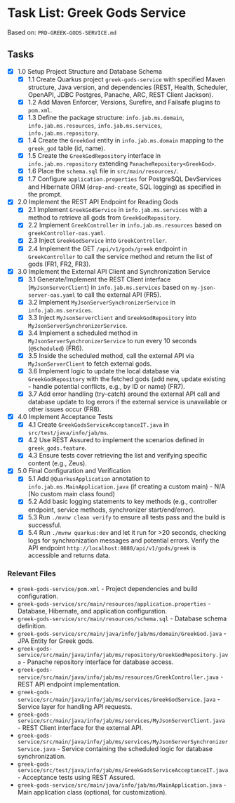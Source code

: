 # Task List: Greek Gods Service

Based on: `PRD-GREEK-GODS-SERVICE.md`

## Tasks

- [x] 1.0 Setup Project Structure and Database Schema
  - [x] 1.1 Create Quarkus project `greek-gods-service` with specified Maven structure, Java version, and dependencies (REST, Health, Scheduler, OpenAPI, JDBC Postgres, Panache, ARC, REST Client Jackson).
  - [x] 1.2 Add Maven Enforcer, Versions, Surefire, and Failsafe plugins to `pom.xml`.
  - [x] 1.3 Define the package structure: `info.jab.ms.domain`, `info.jab.ms.resources`, `info.jab.ms.services`, `info.jab.ms.repository`.
  - [x] 1.4 Create the `GreekGod` entity in `info.jab.ms.domain` mapping to the `greek_god` table (id, name).
  - [x] 1.5 Create the `GreekGodRepository` interface in `info.jab.ms.repository` extending `PanacheRepository<GreekGod>`.
  - [x] 1.6 Place the `schema.sql` file in `src/main/resources/`.
  - [x] 1.7 Configure `application.properties` for PostgreSQL DevServices and Hibernate ORM (`drop-and-create`, SQL logging) as specified in the prompt.
- [x] 2.0 Implement the REST API Endpoint for Reading Gods
  - [x] 2.1 Implement `GreekGodService` in `info.jab.ms.services` with a method to retrieve all gods from `GreekGodRepository`.
  - [x] 2.2 Implement `GreekController` in `info.jab.ms.resources` based on `greekController-oas.yaml`.
  - [x] 2.3 Inject `GreekGodService` into `GreekController`.
  - [x] 2.4 Implement the GET `/api/v1/gods/greek` endpoint in `GreekController` to call the service method and return the list of gods (FR1, FR2, FR3).
- [x] 3.0 Implement the External API Client and Synchronization Service
  - [x] 3.1 Generate/Implement the REST Client interface (`MyJsonServerClient`) in `info.jab.ms.services` based on `my-json-server-oas.yaml` to call the external API (FR5).
  - [x] 3.2 Implement `MyJsonServerSynchronizerService` in `info.jab.ms.services`.
  - [x] 3.3 Inject `MyJsonServerClient` and `GreekGodRepository` into `MyJsonServerSynchronizerService`.
  - [x] 3.4 Implement a scheduled method in `MyJsonServerSynchronizerService` to run every 10 seconds (`@Scheduled`) (FR6).
  - [x] 3.5 Inside the scheduled method, call the external API via `MyJsonServerClient` to fetch external gods.
  - [x] 3.6 Implement logic to update the local database via `GreekGodRepository` with the fetched gods (add new, update existing - handle potential conflicts, e.g., by ID or name) (FR7).
  - [x] 3.7 Add error handling (try-catch) around the external API call and database update to log errors if the external service is unavailable or other issues occur (FR8).
- [x] 4.0 Implement Acceptance Tests
  - [x] 4.1 Create `GreekGodsServiceAcceptanceIT.java` in `src/test/java/info/jab/ms`.
  - [x] 4.2 Use REST Assured to implement the scenarios defined in `greek_gods.feature`.
  - [x] 4.3 Ensure tests cover retrieving the list and verifying specific content (e.g., Zeus).
- [x] 5.0 Final Configuration and Verification
  - [x] 5.1 Add `@QuarkusApplication` annotation to `info.jab.ms.MainApplication.java` (if creating a custom main) - N/A (No custom main class found)
  - [x] 5.2 Add basic logging statements to key methods (e.g., controller endpoint, service methods, synchronizer start/end/error).
  - [x] 5.3 Run `./mvnw clean verify` to ensure all tests pass and the build is successful.
  - [x] 5.4 Run `./mvnw quarkus:dev` and let it run for >20 seconds, checking logs for synchronization messages and potential errors. Verify the API endpoint `http://localhost:8080/api/v1/gods/greek` is accessible and returns data.

### Relevant Files

- `greek-gods-service/pom.xml` - Project dependencies and build configuration.
- `greek-gods-service/src/main/resources/application.properties` - Database, Hibernate, and application configuration.
- `greek-gods-service/src/main/resources/schema.sql` - Database schema definition.
- `greek-gods-service/src/main/java/info/jab/ms/domain/GreekGod.java` - JPA Entity for Greek gods.
- `greek-gods-service/src/main/java/info/jab/ms/repository/GreekGodRepository.java` - Panache repository interface for database access.
- `greek-gods-service/src/main/java/info/jab/ms/resources/GreekController.java` - REST API endpoint implementation.
- `greek-gods-service/src/main/java/info/jab/ms/services/GreekGodService.java` - Service layer for handling API requests.
- `greek-gods-service/src/main/java/info/jab/ms/services/MyJsonServerClient.java` - REST Client interface for the external API.
- `greek-gods-service/src/main/java/info/jab/ms/services/MyJsonServerSynchronizerService.java` - Service containing the scheduled logic for database synchronization.
- `greek-gods-service/src/test/java/info/jab/ms/GreekGodsServiceAcceptanceIT.java` - Acceptance tests using REST Assured.
- `greek-gods-service/src/main/java/info/jab/ms/MainApplication.java` - Main application class (optional, for customization). 